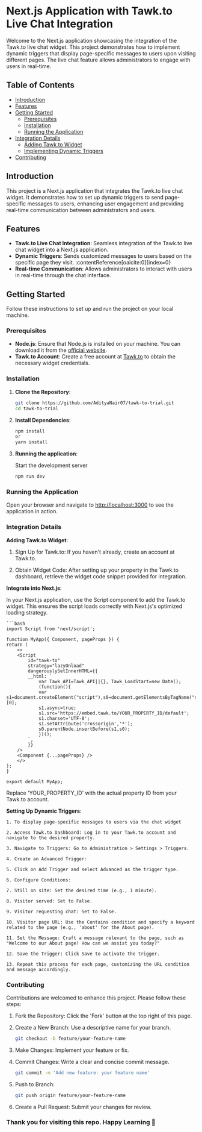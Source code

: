 # Next.js Application with Tawk.to Live Chat Integration

Welcome to the Next.js application showcasing the integration of the Tawk.to live chat widget. This project demonstrates how to implement dynamic triggers that display page-specific messages to users upon visiting different pages. The live chat feature allows administrators to engage with users in real-time.

## Table of Contents

- [Introduction](#introduction)
- [Features](#features)
- [Getting Started](#getting-started)
  - [Prerequisites](#prerequisites)
  - [Installation](#installation)
  - [Running the Application](#running-the-application)
- [Integration Details](#integration-details)
  - [Adding Tawk.to Widget](#adding-tawkto-widget)
  - [Implementing Dynamic Triggers](#implementing-dynamic-triggers)
- [Contributing](#contributing)

## Introduction

This project is a Next.js application that integrates the Tawk.to live chat widget. It demonstrates how to set up dynamic triggers to send page-specific messages to users, enhancing user engagement and providing real-time communication between administrators and users.

## Features

- **Tawk.to Live Chat Integration**: Seamless integration of the Tawk.to live chat widget into a Next.js application.
- **Dynamic Triggers**: Sends customized messages to users based on the specific page they visit. :contentReference[oaicite:0]{index=0}
- **Real-time Communication**: Allows administrators to interact with users in real-time through the chat interface.

## Getting Started

Follow these instructions to set up and run the project on your local machine.

### Prerequisites

- **Node.js**: Ensure that Node.js is installed on your machine. You can download it from the [official website](https://nodejs.org/).
- **Tawk.to Account**: Create a free account at [Tawk.to](https://www.tawk.to/) to obtain the necessary widget credentials.

### Installation

1. **Clone the Repository**:

   ```bash
   git clone https://github.com/AdityaNair07/tawk-to-trial.git
   cd tawk-to-trial

2. **Install Dependencies**:

    ```bash
    npm install
    or 
    yarn install

3. **Running the application**:

    Start the development server

    ```bash
    npm run dev

### Running the Application

Open your browser and navigate to <http://localhost:3000> to see the application in action.

### Integration Details

**Adding Tawk.to Widget**:

  1. Sign Up for Tawk.to: If you haven't already, create an account at Tawk.to.

  2. Obtain Widget Code: After setting up your property in the Tawk.to dashboard, retrieve the widget code snippet provided for integration.

**Integrate into Next.js**:

  In your Next.js application, use the Script component to add the Tawk.to widget. This ensures the script loads correctly with Next.js's optimized loading strategy.

    ```bash
    import Script from 'next/script';

    function MyApp({ Component, pageProps }) {
    return (
        <>
        <Script
            id="tawk-to"
            strategy="lazyOnload"
            dangerouslySetInnerHTML={{
            __html: `
                var Tawk_API=Tawk_API||{}, Tawk_LoadStart=new Date();
                (function(){
                var s1=document.createElement("script"),s0=document.getElementsByTagName("script")[0];
                s1.async=true;
                s1.src='https://embed.tawk.to/YOUR_PROPERTY_ID/default';
                s1.charset='UTF-8';
                s1.setAttribute('crossorigin','*');
                s0.parentNode.insertBefore(s1,s0);
                })();
            `,
            }}
        />
        <Component {...pageProps} />
        </>
    );
    }

    export default MyApp;

Replace 'YOUR_PROPERTY_ID' with the actual property ID from your Tawk.to account.

**Setting Up Dynamic Triggers**:

    1. To display page-specific messages to users via the chat widget
    
    2. Access Tawk.to Dashboard: Log in to your Tawk.to account and navigate to the desired property.

    3. Navigate to Triggers: Go to Administration > Settings > Triggers.

    4. Create an Advanced Trigger:

    5. Click on Add Trigger and select Advanced as the trigger type.

    6. Configure Conditions:

    7. Still on site: Set the desired time (e.g., 1 minute).
    
    8. Visitor served: Set to False.

    9. Visitor requesting chat: Set to False.

    10. Visitor page URL: Use the Contains condition and specify a keyword related to the page (e.g., 'about' for the About page).
    
    11. Set the Message: Craft a message relevant to the page, such as "Welcome to our About page! How can we assist you today?"

    12. Save the Trigger: Click Save to activate the trigger.

    13. Repeat this process for each page, customizing the URL condition and message accordingly.

### Contributing

Contributions are welcomed to enhance this project. Please follow these steps:

1. Fork the Repository: Click the 'Fork' button at the top right of this page.

2. Create a New Branch: Use a descriptive name for your branch.

    ```bash
    git checkout -b feature/your-feature-name

3. Make Changes: Implement your feature or fix.

4. Commit Changes: Write a clear and concise commit message.

    ```bash
    git commit -m 'Add new feature: your feature name'

5. Push to Branch:

    ```bash
    git push origin feature/your-feature-name

6. Create a Pull Request: Submit your changes for review.

### Thank you for visiting this repo. Happy Learning 🫡
